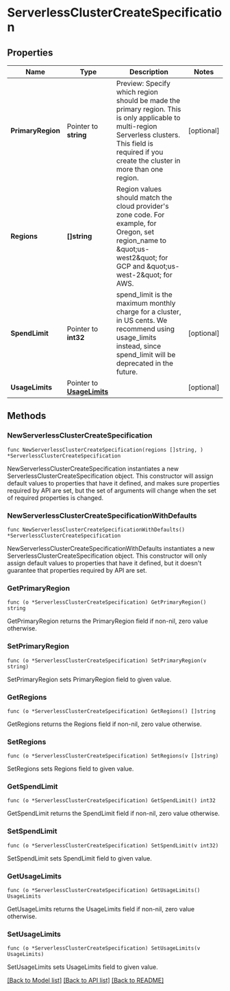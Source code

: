 # ServerlessClusterCreateSpecification

## Properties

Name | Type | Description | Notes
------------ | ------------- | ------------- | -------------
**PrimaryRegion** | Pointer to **string** | Preview: Specify which region should be made the primary region. This is only applicable to multi-region Serverless clusters. This field is required if you create the cluster in more than one region. | [optional] 
**Regions** | **[]string** | Region values should match the cloud provider&#39;s zone code. For example, for Oregon, set region_name to \&quot;us-west2\&quot; for GCP and \&quot;us-west-2\&quot; for AWS. | 
**SpendLimit** | Pointer to **int32** | spend_limit is the maximum monthly charge for a cluster, in US cents. We recommend using usage_limits instead, since spend_limit will be deprecated in the future. | [optional] 
**UsageLimits** | Pointer to [**UsageLimits**](UsageLimits.md) |  | [optional] 

## Methods

### NewServerlessClusterCreateSpecification

`func NewServerlessClusterCreateSpecification(regions []string, ) *ServerlessClusterCreateSpecification`

NewServerlessClusterCreateSpecification instantiates a new ServerlessClusterCreateSpecification object.
This constructor will assign default values to properties that have it defined,
and makes sure properties required by API are set, but the set of arguments
will change when the set of required properties is changed.

### NewServerlessClusterCreateSpecificationWithDefaults

`func NewServerlessClusterCreateSpecificationWithDefaults() *ServerlessClusterCreateSpecification`

NewServerlessClusterCreateSpecificationWithDefaults instantiates a new ServerlessClusterCreateSpecification object.
This constructor will only assign default values to properties that have it defined,
but it doesn't guarantee that properties required by API are set.

### GetPrimaryRegion

`func (o *ServerlessClusterCreateSpecification) GetPrimaryRegion() string`

GetPrimaryRegion returns the PrimaryRegion field if non-nil, zero value otherwise.

### SetPrimaryRegion

`func (o *ServerlessClusterCreateSpecification) SetPrimaryRegion(v string)`

SetPrimaryRegion sets PrimaryRegion field to given value.

### GetRegions

`func (o *ServerlessClusterCreateSpecification) GetRegions() []string`

GetRegions returns the Regions field if non-nil, zero value otherwise.

### SetRegions

`func (o *ServerlessClusterCreateSpecification) SetRegions(v []string)`

SetRegions sets Regions field to given value.

### GetSpendLimit

`func (o *ServerlessClusterCreateSpecification) GetSpendLimit() int32`

GetSpendLimit returns the SpendLimit field if non-nil, zero value otherwise.

### SetSpendLimit

`func (o *ServerlessClusterCreateSpecification) SetSpendLimit(v int32)`

SetSpendLimit sets SpendLimit field to given value.

### GetUsageLimits

`func (o *ServerlessClusterCreateSpecification) GetUsageLimits() UsageLimits`

GetUsageLimits returns the UsageLimits field if non-nil, zero value otherwise.

### SetUsageLimits

`func (o *ServerlessClusterCreateSpecification) SetUsageLimits(v UsageLimits)`

SetUsageLimits sets UsageLimits field to given value.


[[Back to Model list]](../README.md#documentation-for-models) [[Back to API list]](../README.md#documentation-for-api-endpoints) [[Back to README]](../README.md)


